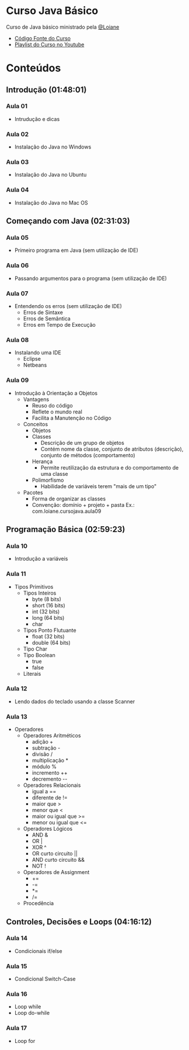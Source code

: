 # Curso Java Básico
Curso de Java básico ministrado pela [@Loiane](https://github.com/loiane)

- [Código Fonte do Curso](https://github.com/loiane/curso-java-basico)
- [Playlist do Curso no Youtube](https://www.youtube.com/watch?v=LnORjqZUMIQ&list=PLGxZ4Rq3BOBq0KXHsp5J3PxyFaBIXVs3r)

# Conteúdos
## Introdução (01:48:01)
### Aula 01
- Intrudução e dicas
### Aula 02
- Instalação do Java no Windows

### Aula 03
- Instalação do Java no Ubuntu

### Aula 04
- Instalação do Java no Mac OS
## Começando com Java (02:31:03)
### Aula 05
- Primeiro programa em Java (sem utilização de IDE)

### Aula 06
- Passando argumentos para o programa (sem utilização de IDE)

### Aula 07
- Entendendo os erros (sem utilização de IDE)
    - Erros de Sintaxe
    - Erros de Semântica
    - Erros em Tempo de Execução
### Aula 08
- Instalando uma IDE
    - Eclipse
    - Netbeans
### Aula 09
- Introdução à Orientação a Objetos
    - Vantagens
        - Reuso do código
        - Reflete o mundo real
        - Facilita a Manutenção no Código
    - Conceitos
        - Objetos
        - Classes
            - Descrição de um grupo de objetos
            - Contém nome da classe, conjunto de atributos (descrição), conjunto de métodos (comportamento)
        - Herança
            - Permite reutilização da estrutura e do comportamento de uma classe
        - Polimorfismo
            - Habilidade de variáveis terem "mais de um tipo"
    - Pacotes
        - Forma de organizar as classes
        - Convenção: domínio + projeto + pasta
        Ex.: com.loiane.cursojava.aula09

## Programação Básica (02:59:23)
### Aula 10
- Introdução a variáveis
### Aula 11
- Tipos Primitivos
    - Tipos Inteiros
        - byte (8 bits)
        - short (16 bits)
        - int (32 bits)
        - long (64 bits)
        - char
    - Tipos Ponto Flutuante
        - float (32 bits)
        - double (64 bits)
    - Tipo Char
    - Tipo Boolean
        - true
        - false
    - Literais
### Aula 12
- Lendo dados do teclado usando a classe Scanner

### Aula 13
- Operadores
    - Operadores Aritméticos
        - adição \+
        - subtração \-
        - divisão \/
        - multiplicação \*
        - módulo \%
        - incremento \++
        - decremento \--
    - Operadores Relacionais
        - igual a ==
        - diferente de !=
        - maior que \>
        - menor que <
        - maior ou igual que >=
        - menor ou igual que <=
    - Operadores Lógicos
        - AND &
        - OR |
        - XOR ^
        - OR curto circuito ||
        - AND curto circuito &&
        - NOT !
    - Operadores de Assignment
        - +=
        - -=
        - *=
        - /=
    - Procedência

## Controles, Decisões e Loops (04:16:12)
### Aula 14
- Condicionais if/else
### Aula 15
- Condicional Switch-Case
### Aula 16
- Loop while
- Loop do-while
### Aula 17
- Loop for
